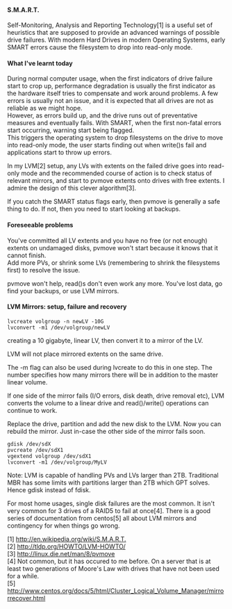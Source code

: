 #### S.M.A.R.T.
  
Self-Monitoring, Analysis and Reporting Technology[1] is a useful set of
heuristics that are supposed to provide an advanced warnings of possible drive
failures. With modern Hard Drives in modern Operating Systems, early SMART
errors cause the filesystem to drop into read-only mode.

#### What I've learnt today

During normal computer usage, when the first indicators of drive failure start
to crop up, performance degradation is usually the first indicator as the
hardware itself tries to compensate and work around problems. A few errors is
usually not an issue, and it is expected that all drives are not as reliable
as we might hope.  
However, as errors build up, and the drive runs out of preventative measures
and eventually fails. With SMART, when the first non-fatal errors start
occurring, warning start being flagged.  
This triggers the operating system to drop filesystems on the drive to move
into read-only mode, the user starts finding out when write()s fail and
applications start to throw up errors.

In my LVM[2] setup, any LVs with extents on the failed drive goes into read-
only mode and the recommended course of action is to check status of relevant
mirrors, and start to pvmove extents onto drives with free extents. I admire
the design of this clever algorithm[3].

If you catch the SMART status flags early, then pvmove is generally a safe
thing to do. If not, then you need to start looking at backups.  

#### Foreseeable problems

You've committed all LV extents and you have no free (or not enough) extents
on undamaged disks, pvmove won't start because it knows that it cannot finish.  
Add more PVs, or shrink some LVs (remembering to shrink the filesystems first)
to resolve the issue.

pvmove won't help, read()s don't even work any more. You've lost data, go
find your backups, or use LVM mirrors.  

#### LVM Mirrors: setup, failure and recovery

    lvcreate volgroup -n newLV -10G
    lvconvert -m1 /dev/volgroup/newLV

creating a 10 gigabyte, linear LV, then convert it to a mirror of the LV.

LVM will not place mirrored extents on the same drive.  

The -m flag can also be used during lvcreate to do this in one step. The
number specifies how many mirrors there will be in addition to the master
linear volume.

If one side of the mirror fails (I/O errors, disk death, drive removal etc),
LVM converts the volume to a linear drive and read()/write() operations can
continue to work.

Replace the drive, partition and add the new disk to the LVM. Now you can
rebuild the mirror. Just in-case the other side of the mirror fails soon.  

    gdisk /dev/sdX  
    pvcreate /dev/sdX1  
    vgextend volgroup /dev/sdX1  
    lvconvert -m1 /dev/volgroup/MyLV

  
Note: LVM is capable of handling PVs and LVs larger than 2TB. Traditional MBR
has some limits with partitions larger than 2TB which GPT solves. Hence gdisk
instead of fdisk.

For most home usages, single disk failures are the most common. It isn't very
common for 3 drives of a RAID5 to fail at once[4]. There is a good series of
documentation from centos[5] all about LVM mirrors and contingency for when
things go wrong.

[1] <http://en.wikipedia.org/wiki/S.M.A.R.T.>  
[2] <http://tldp.org/HOWTO/LVM-HOWTO/>  
[3] <http://linux.die.net/man/8/pvmove>  
[4] Not common, but it has occured to me before. On a server that is at least
two generations of Moore's Law with drives that have not been used for a
while.  
[5] <http://www.centos.org/docs/5/html/Cluster_Logical_Volume_Manager/mirrorrecover.html>

